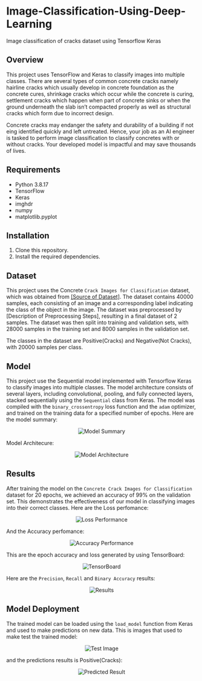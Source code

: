 # Image-Classification-Using-Deep-Learning
Image classification of cracks dataset using Tensorflow Keras

## Overview
This project uses TensorFlow and Keras to classify images into multiple classes. 
There are several types of common concrete cracks namely hairline cracks which 
usually develop in concrete foundation as the concrete cures, shrinkage cracks which 
occur while the concrete is curing, settlement cracks which happen when part of 
concrete sinks or when the ground underneath the slab isn’t compacted properly as 
well as structural cracks which form due to incorrect design.

Concrete cracks may endanger the safety and durability of a building if not eing 
identified quickly and left untreated. Hence, your job as an AI engineer is tasked to 
perform image classification to classify concretes with or without cracks. Your 
developed model is impactful and may save thousands of lives.

## Requirements
- Python 3.8.17
- TensorFlow
- Keras
- imghdr
- numpy
- matplotlib.pyplot

## Installation
1. Clone this repository.
2. Install the required dependencies.

## Dataset
This project uses the Concrete `Crack Images for Classification` dataset, which was obtained from [[Source of Dataset]](https://data.mendeley.com/datasets/5y9wdsg2zt/2). The dataset contains 40000 samples, each consisting of an image and a corresponding label indicating the class of the object in the image. 
The dataset was preprocessed by [Description of Preprocessing Steps], resulting in a final dataset of 2 samples. The dataset was then split into training and validation sets, with 28000 samples in the training set and 8000 samples in the validation set.

The classes in the dataset are Positive(Cracks) and Negative(Not Cracks), with 20000 samples per class.

## Model
This project use the Sequential model implemented with Tensorflow Keras to classify images into multiple classes. 
The model architecture consists of several layers, including convolutional, pooling, and fully connected layers, stacked sequentially using the `Sequential` class from Keras.
The model was compiled with the `binary_crossentropy` loss function and the `adam` optimizer, and trained on the training data for a specified number of epochs. 
Here are the model summary: 

<p align="center">
  <img src="https://github.com/amirsyhmi/Image-Classification-Using-Deep-Learning/assets/141207093/53778675-6887-4536-a354-4756edda3049" alt="Model Summary">
</p>

Model Architecure:

<p align="center">
  <img src="https://github.com/amirsyhmi/Image-Classification-Using-Deep-Learning/assets/141207093/252655c9-eed3-4f9a-a445-591adce3e5ad" alt="Model Architecture">
</p>

## Results
After training the model on the  `Concrete Crack Images for Classification` dataset for 20 epochs, we achieved an accuracy of 99% on the validation set. 
This demonstrates the effectiveness of our model in classifying images into their correct classes. Here are the Loss perfomance:

<p align="center">
  <img src="https://github.com/amirsyhmi/Image-Classification-Using-Deep-Learning/assets/141207093/baf0af52-56f6-4874-8d94-2b74a148b78e" alt="Loss Performance">
</p>

And the Accuracy perfomance:

<p align="center">
  <img src="https://github.com/amirsyhmi/Image-Classification-Using-Deep-Learning/assets/141207093/9931162f-a197-42d5-bc99-434d513289c0" alt="Accuracy Performance">
</p>

This are the epoch accuracy and loss generated by using TensorBoard:
 
<p align="center">
 <img src="https://github.com/amirsyhmi/Image-Classification-Using-Deep-Learning/assets/141207093/fc9efd1a-fdf2-4e1e-9e66-c61e90cebedb" alt="TensorBoard">
</p>

Here are the `Precision`, `Recall` and `Binary Accuracy` results:

<p align="center">
 <img src="https://github.com/amirsyhmi/Image-Classification-Using-Deep-Learning/assets/141207093/45c1739c-c57b-440c-8d30-e196fed385dd" alt="Results">
</p>

## Model Deployment
The trained model can be loaded using the `load_model` function from Keras and used to make predictions on new data.
This is images that used to make test the trained model:

<p align="center">
  <img src="https://github.com/amirsyhmi/Image-Classification-Using-Deep-Learning/assets/141207093/9ac93a01-c8e6-439e-9d67-ff436af01287" alt="Test Image">
</p>

and the predictions results is Positive(Cracks):

<p align="center">
  <img src="https://github.com/amirsyhmi/Image-Classification-Using-Deep-Learning/assets/141207093/ba5b098e-2703-4cca-90e7-1cb3580c81cc" alt="Predicted Result">
</p>

